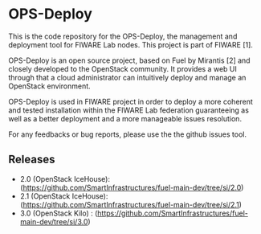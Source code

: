 # OPS-Deploy

This is the code repository for the OPS-Deploy, the management and deployment tool for FIWARE Lab nodes.
This project is part of FIWARE [1]. 

OPS-Deploy is an open source project, based on Fuel by Mirantis [2] and closely developed to the OpenStack community. It provides a web UI through that a cloud administrator can intuitively deploy and manage an OpenStack environment. 

OPS-Deploy is used in FIWARE project in order to deploy a more coherent and tested installation within the FIWARE Lab  federation guaranteeing as well as a better deployment and a more manageable issues resolution.

For any feedbacks or bug reports, please use the the github issues tool.

## Releases
- 2.0 (OpenStack IceHouse): (https://github.com/SmartInfrastructures/fuel-main-dev/tree/si/2.0)
- 2.1 (OpenStack IceHouse): (https://github.com/SmartInfrastructures/fuel-main-dev/tree/si/2.1)
- 3.0 (OpenStack Kilo) : (https://github.com/SmartInfrastructures/fuel-main-dev/tree/si/3.0)
